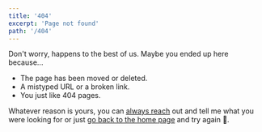 ```yaml
---
title: '404'
excerpt: 'Page not found'
path: '/404'
---
```


Don't worry, happens to the best of us. Maybe you ended up here because...

- The page has been moved or deleted.
- A mistyped URL or a broken link.
- You just like 404 pages.

Whatever reason is yours, you can [always reach](https://twitter.com/marccollado) out and tell me what you were looking for or just [go back to the home page](/) and try again 🎰.
